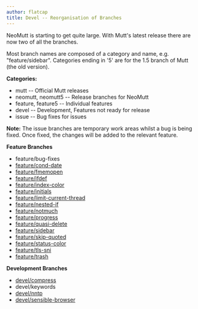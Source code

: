 ```yaml
---
author: flatcap
title: Devel -- Reorganisation of Branches
---
```


NeoMutt is starting to get quite large. With Mutt's latest release there are
now two of all the branches.

Most branch names are composed of a category and name, e.g. "feature/sidebar".
Categories ending in '5' are for the 1.5 branch of Mutt (the old version).

**Categories:**

- mutt -- Official Mutt releases
- neomutt, neomutt5 -- Release branches for NeoMutt
- feature, feature5 -- Individual features
- devel -- Development, Features not ready for release
- issue -- Bug fixes for issues

**Note:** The issue branches are temporary work areas whilst a bug is being
fixed. Once fixed, the changes will be added to the relevant feature.

**Feature Branches**

- feature/bug-fixes
- [feature/cond-date]({{site.url}}/feature/cond-date)
- [feature/fmemopen]({{site.url}}/feature/fmemopen)
- [feature/ifdef]({{site.url}}/feature/ifdef)
- [feature/index-color]({{site.url}}/feature/index-color)
- [feature/initials]({{site.url}}/feature/initials)
- [feature/limit-current-thread]({{site.url}}/feature/limit-current-thread)
- [feature/nested-if]({{site.url}}/feature/nested-if)
- [feature/notmuch]({{site.url}}/feature/notmuch)
- [feature/progress]({{site.url}}/feature/progress)
- [feature/quasi-delete]({{site.url}}/feature/quasi-delete)
- [feature/sidebar]({{site.url}}/feature/sidebar)
- [feature/skip-quoted]({{site.url}}/feature/skip-quoted)
- [feature/status-color]({{site.url}}/feature/status-color)
- [feature/tls-sni]({{site.url}}/feature/tls-sni)
- [feature/trash]({{site.url}}/feature/trash)

**Development Branches**

- [devel/compress]({{site.url}}/feature/compress)
- devel/keywords
- [devel/nntp]({{site.url}}/feature/nntp)
- [devel/sensible-browser]({{site.url}}/feature/sensible-browser)

